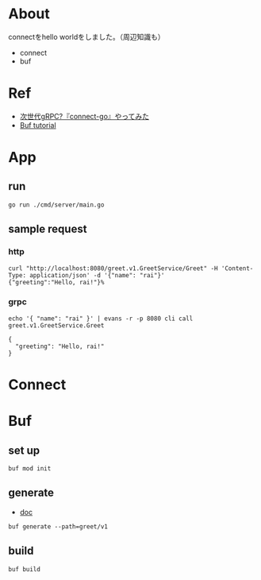 # About
connectをhello worldをしました。（周辺知識も）

- connect
- buf

# Ref

- [次世代gRPC?『connect-go』やってみた](https://zenn.dev/rai_wtnb/articles/e07ad831ea8e34)
- [Buf tutorial](https://buf.build/docs/tutorials/getting-started-with-buf-cli/)

# App

## run
```
go run ./cmd/server/main.go
```

## sample request
### http
```
curl "http://localhost:8080/greet.v1.GreetService/Greet" -H 'Content-Type: application/json' -d '{"name": "rai"}'
{"greeting":"Hello, rai!"}%
```

### grpc
```
echo '{ "name": "rai" }' | evans -r -p 8080 cli call greet.v1.GreetService.Greet

{
  "greeting": "Hello, rai!"
}
```

# Connect


# Buf

## set up

```
buf mod init
```

## generate
- [doc](https://buf.build/docs/reference/cli/buf/generate#description)

```
buf generate --path=greet/v1
```

## build

```
buf build
```
